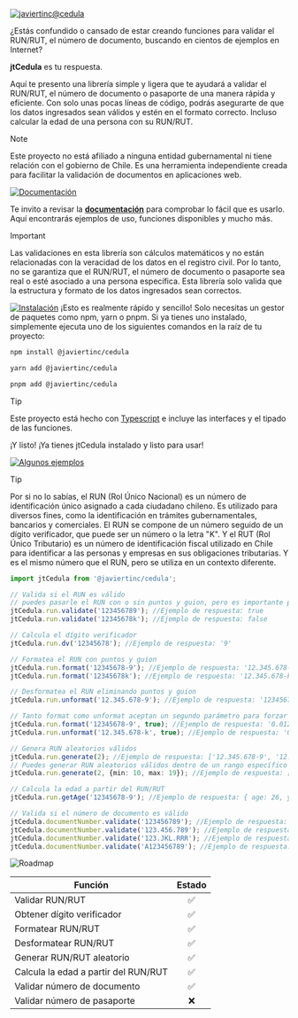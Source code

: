 [![javiertinc@cedula](https://javiertinc.github.io/media/jtCedula/gh-header.png?v=1.2.1)](https://github.com/JaviertINC/cedula)

¿Estás confundido o cansado de estar creando funciones para validar el RUN/RUT, el número de documento, buscando en cientos de ejemplos en Internet?

**jtCedula** es tu respuesta.

Aquí te presento una librería simple y ligera que te ayudará a validar el RUN/RUT, el número de documento o pasaporte de una manera rápida y eficiente. Con solo unas pocas líneas de código, podrás asegurarte de que los datos ingresados sean válidos y estén en el formato correcto. Incluso calcular la edad de una persona con su RUN/RUT.

> [!NOTE]
> Este proyecto no está afiliado a ninguna entidad gubernamental ni tiene relación con el gobierno de Chile. Es una herramienta independiente creada para facilitar la validación de documentos en aplicaciones web.

[![Documentación](https://javiertinc.github.io/media/jtCedula/gh-documentacion.png)](https://github.com/JaviertINC/cedula/wiki)

Te invito a revisar la [**documentación**](https://github.com/JaviertINC/cedula/wiki) para comprobar lo fácil que es usarlo. Aquí encontrarás ejemplos de uso, funciones disponibles y mucho más.

> [!IMPORTANT]
> Las validaciones en esta librería son cálculos matemáticos y no están relacionadas con la veracidad de los datos en el registro civil. Por lo tanto, no se garantiza que el RUN/RUT, el número de documento o pasaporte sea real o esté asociado a una persona específica. Esta librería solo valida que la estructura y formato de los datos ingresados sean correctos.

[![Instalación](https://javiertinc.github.io/media/jtCedula/gh-instalacion.png)](https://github.com/JaviertINC/cedula/wiki)
¡Esto es realmente rápido y sencillo! Solo necesitas un gestor de paquetes como npm, yarn o pnpm. Si ya tienes uno instalado, simplemente ejecuta uno de los siguientes comandos en la raíz de tu proyecto:

```bash
npm install @javiertinc/cedula
```

```bash
yarn add @javiertinc/cedula
```

```bash
pnpm add @javiertinc/cedula
```

> [!TIP]
> Este proyecto está hecho con [Typescript](https://www.typescriptlang.org) e incluye las interfaces y el tipado de las funciones.

¡Y listo! ¡Ya tienes jtCedula instalado y listo para usar!

[![Algunos ejemplos](https://javiertinc.github.io/media/jtCedula/gh-algunos-ejemplos.png)](https://github.com/JaviertINC/cedula/wiki)

> [!TIP]
> Por si no lo sabías, el RUN (Rol Único Nacional) es un número de identificación único asignado a cada ciudadano chileno. Es utilizado para diversos fines, como la identificación en trámites gubernamentales, bancarios y comerciales. El RUN se compone de un número seguido de un dígito verificador, que puede ser un número o la letra "K".
> Y el RUT (Rol Único Tributario) es un número de identificación fiscal utilizado en Chile para identificar a las personas y empresas en sus obligaciones tributarias. Y es el mismo número que el RUN, pero se utiliza en un contexto diferente.

```typescript
import jtCedula from '@javiertinc/cedula';

// Valida si el RUN es válido
// puedes pasarle el RUN con o sin puntos y guion, pero es importante pasarle el dígito verificador
jtCedula.run.validate('123456789'); //Ejemplo de respuesta: true
jtCedula.run.validate('12345678k'); //Ejemplo de respuesta: false

// Calcula el dígito verificador
jtCedula.run.dv('12345678'); //Ejemplo de respuesta: '9'

// Formatea el RUN con puntos y guion
jtCedula.run.format('12345678-9'); //Ejemplo de respuesta: '12.345.678-9'
jtCedula.run.format('12345678k'); //Ejemplo de respuesta: '12.345.678-k'

// Desformatea el RUN eliminando puntos y guion
jtCedula.run.unformat('12.345.678-9'); //Ejemplo de respuesta: '123456789'

// Tanto format como unformat aceptan un segundo parámetro para forzar la estructura con ceros a la izquierda
jtCedula.run.format('12345678-9', true); //Ejemplo de respuesta: '0.012.345.678-9'
jtCedula.run.unformat('12.345.678-k', true); //Ejemplo de respuesta: '0012345678k'

// Genera RUN aleatorios válidos
jtCedula.run.generate(2); //Ejemplo de respuesta: ['12.345.678-9', '12.345.678-k']
// Puedes generar RUN aleatorios válidos dentro de un rango específico
jtCedula.run.generate(2, {min: 10, max: 19}); //Ejemplo de respuesta: ['10.123.456-7', '15.123.456-k']

// Calcula la edad a partir del RUN/RUT
jtCedula.run.getAge('12345678-9'); //Ejemplo de respuesta: { age: 26, year: 1998, month: 5 }

// Valida si el número de documento es válido
jtCedula.documentNumber.validate('123456789'); //Ejemplo de respuesta: true
jtCedula.documentNumber.validate('123.456.789'); //Ejemplo de respuesta: true
jtCedula.documentNumber.validate('123.JKL.RRR'); //Ejemplo de respuesta: false
jtCedula.documentNumber.validate('A123456789'); //Ejemplo de respuesta: true
```

![Roadmap](https://javiertinc.github.io/media/jtCedula/gh-roadmap.png)

| Función | Estado |
| ------- | :------: |
| Validar RUN/RUT | ✅ |
| Obtener dígito verificador | ✅ |
| Formatear RUN/RUT | ✅ |
| Desformatear RUN/RUT | ✅ |
| Generar RUN/RUT aleatorio | ✅ |
| Calcula la edad a partir del RUN/RUT | ✅ |
| Validar número de documento | ✅ |
| Validar número de pasaporte | ❌ |
